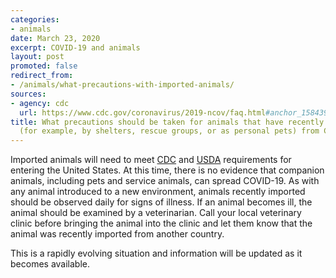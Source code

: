 ```yaml
---
categories:
- animals
date: March 23, 2020
excerpt: COVID-19 and animals
layout: post
promoted: false
redirect_from:
- /animals/what-precautions-with-imported-animals/
sources:
- agency: cdc
  url: https://www.cdc.gov/coronavirus/2019-ncov/faq.html#anchor_1584390773118
title: What precautions should be taken for animals that have recently been imported
  (for example, by shelters, rescue groups, or as personal pets) from China?
---
```


Imported animals will need to meet [CDC](https://www.cdc.gov/importation/bringing-an-animal-into-the-united-states/index.html) and [USDA](https://www.aphis.usda.gov/aphis/ourfocus/importexport/animal-import-and-export) requirements for entering the United States. At this time, there is no evidence that companion animals, including pets and service animals, can spread COVID-19. As with any animal introduced to a new environment, animals recently imported should be observed daily for signs of illness. If an animal becomes ill, the animal should be examined by a veterinarian. Call your local veterinary clinic before bringing the animal into the clinic and let them know that the animal was recently imported from another country.

This is a rapidly evolving situation and information will be updated as it becomes available.